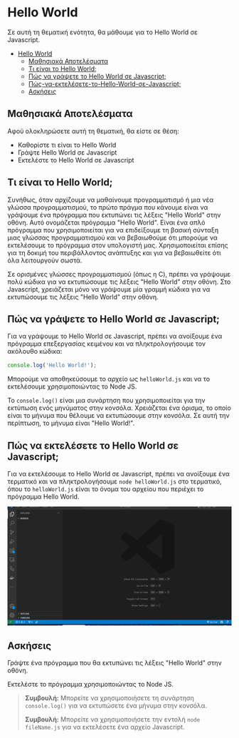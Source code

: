 # Hello World

Σε αυτή τη θεματική ενότητα, θα μάθουμε για το Hello World σε Javascript.

- [Hello World](#hello-world)
  - [Μαθησιακά Αποτελέσματα](#Μαθησιακά-Αποτελέσματα)
  - [Τι είναι το Hello World;](#Τι-είναι-το-Hello-World-;)
  - [Πώς να γράψετε το Hello World σε Javascript;](#Πώς-να-γράψετε-το-Hello-World-σε-Javascript-;)
  - [Πώς-να-εκτελέσετε-το-Hello-World-σε-Javascript;](#Πώς-να-εκτελέσετε-το-Hello-World-σε-Javascript;)
  - [Ασκήσεις](#Ασκήσεις)

## Μαθησιακά Αποτελέσματα

Αφού ολοκληρώσετε αυτή τη θεματική, θα είστε σε θέση:

- Καθορίστε τι είναι το Hello World
- Γράψτε Hello World σε Javascript
- Εκτελέστε το Hello World σε Javascript

## Τι είναι το Hello World;

Συνήθως, όταν αρχίζουμε να μαθαίνουμε προγραμματισμό ή μια νέα γλώσσα προγραμματισμού, το πρώτο πράγμα που κάνουμε είναι να γράψουμε ένα πρόγραμμα που εκτυπώνει τις λέξεις "Hello World" στην οθόνη. Αυτό ονομάζεται πρόγραμμα "Hello World". Είναι ένα απλό πρόγραμμα που χρησιμοποιείται για να επιδείξουμε τη βασική σύνταξη μιας γλώσσας προγραμματισμού και να βεβαιωθούμε ότι μπορούμε να εκτελέσουμε το πρόγραμμα στον υπολογιστή μας. Χρησιμοποιείται επίσης για τη δοκιμή του περιβάλλοντος ανάπτυξης και για να βεβαιωθείτε ότι όλα λειτουργούν σωστά.

Σε ορισμένες γλώσσες προγραμματισμού (όπως η C), πρέπει να γράψουμε πολύ κώδικα για να εκτυπώσουμε τις λέξεις "Hello World" στην οθόνη. Στο Javascript, χρειάζεται μόνο να γράψουμε μία γραμμή κώδικα για να εκτυπώσουμε τις λέξεις "Hello World" στην οθόνη.

## Πώς να γράψετε το Hello World σε Javascript;

Για να γράψουμε το Hello World σε Javascript, πρέπει να ανοίξουμε ένα πρόγραμμα επεξεργασίας κειμένου και να πληκτρολογήσουμε τον ακόλουθο κώδικα:

```javascript
console.log('Hello World!');
```

Μπορούμε να αποθηκεύσουμε το αρχείο ως `helloWorld.js` και να το εκτελέσουμε χρησιμοποιώντας το Node JS.

Το `console.log()` είναι μια συνάρτηση που χρησιμοποιείται για την εκτύπωση ενός μηνύματος στην κονσόλα. Χρειάζεται ένα όρισμα, το οποίο είναι το μήνυμα που θέλουμε να εκτυπώσουμε στην κονσόλα. Σε αυτή την περίπτωση, το μήνυμα είναι "Hello World!".

## Πώς να εκτελέσετε το Hello World σε Javascript;

Για να εκτελέσουμε το Hello World σε Javascript, πρέπει να ανοίξουμε ένα τερματικό και να πληκτρολογήσουμε `node helloWorld.js` στο τερματικό, όπου το `helloWorld.js` είναι το όνομα του αρχείου που περιέχει το πρόγραμμα Hello World.

![Running Hello World](RunningHelloWorld.gif)

## Ασκήσεις

Γράψτε ένα πρόγραμμα που θα εκτυπώνει τις λέξεις "Hello World" στην οθόνη.

Εκτελέστε το πρόγραμμα χρησιμοποιώντας το Node JS.

> **Συμβουλή:** Μπορείτε να χρησιμοποιήσετε τη συνάρτηση `console.log()` για να εκτυπώσετε ένα μήνυμα στην κονσόλα.
>
> **Συμβουλή:** Μπορείτε να χρησιμοποιήσετε την εντολή `node fileName.js` για να εκτελέσετε ένα αρχείο Javascript.
> 

